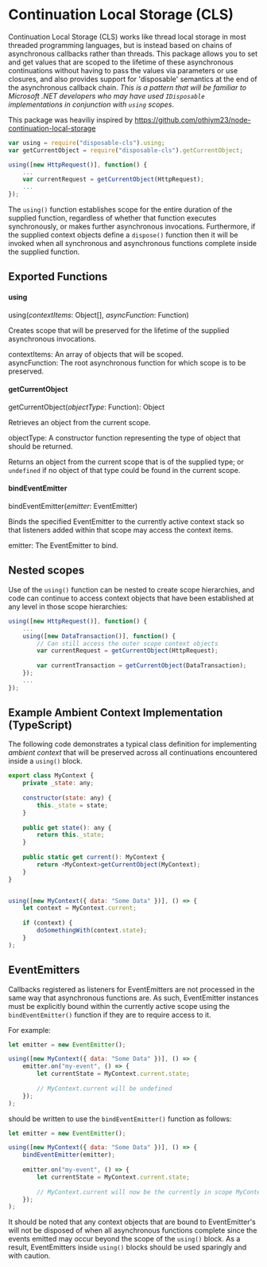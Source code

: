 # Continuation Local Storage (CLS)

Continuation Local Storage (CLS) works like thread local storage in most threaded programming languages,
but is instead based on chains of asynchronous callbacks rather than threads. This package allows you to set and
get values that are scoped to the lifetime of these asynchronous continuations without having to pass the values
via parameters or use closures, and also provides support for 'disposable' semantics at the end of the asynchronous
callback chain. _This is a pattern that will be familiar to Microsoft .NET developers who may have used `IDisposable`
implementations in conjunction with `using` scopes_.

This package was heaviliy inspired by https://github.com/othiym23/node-continuation-local-storage

```javascript
var using = require("disposable-cls").using;
var getCurrentObject = require("disposable-cls").getCurrentObject;

using([new HttpRequest()], function() {
	...
	var currentRequest = getCurrentObject(HttpRequest);
	...
});
```

The `using()` function establishes scope for the entire duration of the supplied function, regardless of whether that
function executes synchronously, or makes further asynchronous invocations. Furthermore, if the supplied context
objects define a `dispose()` function then it will be invoked when all synchronous and asynchronous functions complete
inside the supplied function.

## Exported Functions
#### using

using(_contextItems_: Object[], _asyncFunction_: Function)

Creates scope that will be preserved for the lifetime of the supplied asynchronous invocations.

contextItems: An array of objects that will be scoped.<br/>
asyncFunction: The root asynchronous function for which scope is to be preserved.

#### getCurrentObject

getCurrentObject(_objectType_: Function): Object

Retrieves an object from the current scope.

objectType: A constructor function representing the type of object that should be returned.

Returns an object from the current scope that is of the supplied type; or `undefined` if no object of that type could be
found in the current scope.

#### bindEventEmitter

bindEventEmitter(_emitter_: EventEmitter)

Binds the specified EventEmitter to the currently active context stack so that listeners added within that scope may
access the context items.

emitter: The EventEmitter to bind.

## Nested scopes

Use of the `using()` function can be nested to create scope hierarchies, and code can continue to access context objects
that have been established at any level in those scope hierarchies:

```javascript
using([new HttpRequest()], function() {
	...
	using([new DataTransaction()], function() {
		// Can still access the outer scope context objects
		var currentRequest = getCurrentObject(HttpRequest);
		
		var currentTransaction = getCurrentObject(DataTransaction);
	});
	...
});
```

## Example Ambient Context Implementation (TypeScript)

The following code demonstrates a typical class definition for implementing _ambient context_ that will be
preserved across all continuations encountered inside a `using()` block.

```javascript
export class MyContext {
	private _state: any;
	
	constructor(state: any) {
		this._state = state;			
	}
	
	public get state(): any {
		return this._state;
	}
	
	public static get current(): MyContext {
		return <MyContext>getCurrentObject(MyContext);
	} 	
}


using([new MyContext({ data: "Some Data" })], () => {
	let context = MyContext.current;
	
	if (context) {
		doSomethingWith(context.state);
	}
);
```

## EventEmitters

Callbacks registered as listeners for EventEmitters are not processed in the same way that asynchronous functions are.
As such, EventEmitter instances must be explicitly bound within the currently active scope using the `bindEventEmitter()`
function if they are to require access to it.

For example:

```javascript
let emitter = new EventEmitter();

using([new MyContext({ data: "Some Data" })], () => {
	emitter.on("my-event", () => {
		let currentState = MyContext.current.state;
		
		// MyContext.current will be undefined
	});
);
```

should be written to use the `bindEventEmitter()` function as follows:

```javascript
let emitter = new EventEmitter();

using([new MyContext({ data: "Some Data" })], () => {
	bindEventEmitter(emitter);
	
	emitter.on("my-event", () => {
		let currentState = MyContext.current.state;
		
		// MyContext.current will now be the currently in scope MyContext object
	});
);
```

It should be noted that any context objects that are bound to EventEmitter's will not be disposed of when all
asynchronous functions complete since the events emitted may occur beyond the scope of the `using()` block. As a result,
EventEmitters inside `using()` blocks should be used sparingly and with caution.